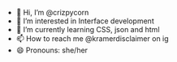 - 👋 Hi, I’m @crizpycorn
- 👀 I’m interested in Interface development
- 🌱 I’m currently learning CSS, json and html
- 📫 How to reach me @kramerdisclaimer on ig
- 😄 Pronouns: she/her


<!---
crizpycorn/crizpycorn is a ✨ special ✨ repository because its `README.md` (this file) appears on your GitHub profile.
You can click the Preview link to take a look at your changes.
--->
